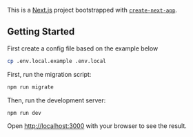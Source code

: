 This is a [Next.js](https://nextjs.org/) project bootstrapped with [`create-next-app`](https://github.com/vercel/next.js/tree/canary/packages/create-next-app).

## Getting Started

First create a config file based on the example below
```bash
cp .env.local.example .env.local
```

First, run the migration script:

```bash
npm run migrate
```


Then, run the development server:

```bash
npm run dev
```

Open [http://localhost:3000](http://localhost:3000) with your browser to see the result.

